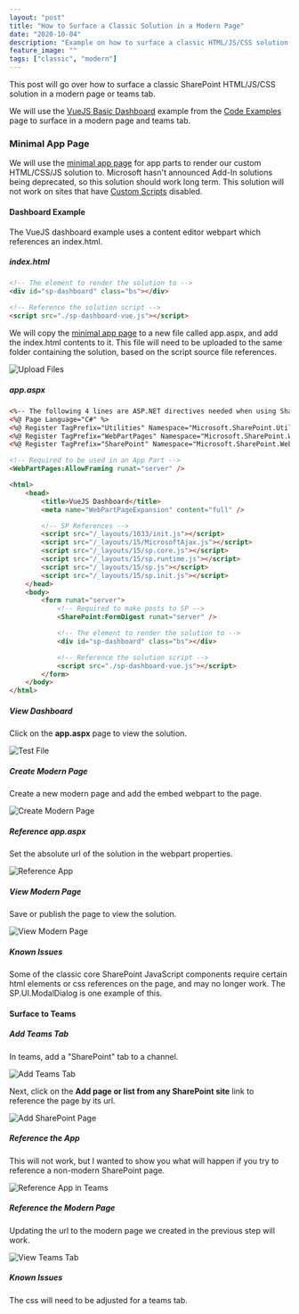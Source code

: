 ```yaml
---
layout: "post"
title: "How to Surface a Classic Solution in a Modern Page"
date: "2020-10-04"
description: "Example on how to surface a classic HTML/JS/CSS solution in a modern page or teams tab."
feature_image: ""
tags: ["classic", "modern"]
---
```


This post will go over how to surface a classic SharePoint HTML/JS/CSS solution in a modern page or teams tab.

<!--more-->

We will use the [VueJS Basic Dashboard](https://github.com/gunjandatta/sp-dashboard-vue/wiki) example from the [Code Examples](https://dattabase.com/examples/) page to surface in a modern page and teams tab.

### Minimal App Page

We will use the [minimal app page](https://dattabase.com/blog/minimal-page-for-sharepoint-app-parts) for app parts to render our custom HTML/CSS/JS solution to. Microsoft hasn't announced Add-In solutions being deprecated, so this solution should work long term. This solution will not work on sites that have [Custom Scripts](https://docs.microsoft.com/en-us/sharepoint/allow-or-prevent-custom-script) disabled.

#### Dashboard Example

The VueJS dashboard example uses a content editor webpart which references an index.html.

##### index.html
```html
<!-- The element to render the solution to -->
<div id="sp-dashboard" class="bs"></div>

<!-- Reference the solution script -->
<script src="./sp-dashboard-vue.js"></script>
```

We will copy the [minimal app page](https://dattabase.com/blog/minimal-page-for-sharepoint-app-parts) to a new file called app.aspx, and add the index.html contents to it. This file will need to be uploaded to the same folder containing the solution, based on the script source file references.

![Upload Files](images/ClassicSolutionsInModern/upload-files.png)

##### app.aspx
```html
<%-- The following 4 lines are ASP.NET directives needed when using SharePoint components --%>
<%@ Page Language="C#" %>
<%@ Register TagPrefix="Utilities" Namespace="Microsoft.SharePoint.Utilities" Assembly="Microsoft.SharePoint, Version=15.0.0.0, Culture=neutral, PublicKeyToken=71e9bce111e9429c" %>
<%@ Register TagPrefix="WebPartPages" Namespace="Microsoft.SharePoint.WebPartPages" Assembly="Microsoft.SharePoint, Version=15.0.0.0, Culture=neutral, PublicKeyToken=71e9bce111e9429c" %>
<%@ Register TagPrefix="SharePoint" Namespace="Microsoft.SharePoint.WebControls" Assembly="Microsoft.SharePoint, Version=15.0.0.0, Culture=neutral, PublicKeyToken=71e9bce111e9429c" %>

<!-- Required to be used in an App Part -->
<WebPartPages:AllowFraming runat="server" />

<html>
    <head>
        <title>VueJS Dashboard</title>
        <meta name="WebPartPageExpansion" content="full" />

        <!-- SP References -->
        <script src="/_layouts/1033/init.js"></script>
        <script src="/_layouts/15/MicrosoftAjax.js"></script>
        <script src="/_layouts/15/sp.core.js"></script>
        <script src="/_layouts/15/sp.runtime.js"></script>
        <script src="/_layouts/15/sp.js"></script>
        <script src="/_layouts/15/sp.init.js"></script>
    </head>
    <body>
        <form runat="server">
            <!-- Required to make posts to SP -->
            <SharePoint:FormDigest runat="server" />

            <!-- The element to render the solution to -->
            <div id="sp-dashboard" class="bs"></div>

            <!-- Reference the solution script -->
            <script src="./sp-dashboard-vue.js"></script>
        </form>
    </body>
</html>
```

##### View Dashboard

Click on the **app.aspx** page to view the solution.

![Test File](images/ClassicSolutionsInModern/test-app.png)

##### Create Modern Page

Create a new modern page and add the embed webpart to the page.

![Create Modern Page](images/ClassicSolutionsInModern/create-modern-page.png)

##### Reference app.aspx

Set the absolute url of the solution in the webpart properties.

![Reference App](images/ClassicSolutionsInModern/reference-app.png)

##### View Modern Page

Save or publish the page to view the solution.

![View Modern Page](images/ClassicSolutionsInModern/view-modern-page.png)

##### Known Issues

Some of the classic core SharePoint JavaScript components require certain html elements or css references on the page, and may no longer work. The SP.UI.ModalDialog is one example of this.

#### Surface to Teams

##### Add Teams Tab
In teams, add a "SharePoint" tab to a channel.

![Add Teams Tab](images/ClassicSolutionsInModern/add-sharepoint-tab.png)

Next, click on the **Add page or list from any SharePoint site** link to reference the page by its url.

![Add SharePoint Page](images/ClassicSolutionsInModern/add-sharepoint-page.png)

##### Reference the App

This will not work, but I wanted to show you what will happen if you try to reference a non-modern SharePoint page.

![Reference App in Teams](images/ClassicSolutionsInModern/reference-app-in-teams.png)

##### Reference the Modern Page

Updating the url to the modern page we created in the previous step will work.

![View Teams Tab](images/ClassicSolutionsInModern/view-teams-tab.png)

##### Known Issues

The css will need to be adjusted for a teams tab.